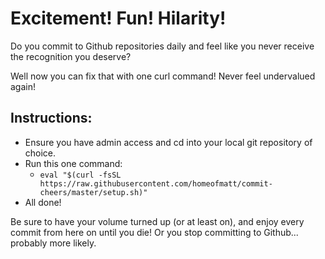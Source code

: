 # Excitement! Fun! Hilarity!
Do you commit to Github repositories daily and feel like you never receive the recognition you deserve?

Well now you can fix that with one curl command! Never feel undervalued again!

## Instructions:
- Ensure you have admin access and cd into your local git repository of choice.
- Run this one command:
  - `eval "$(curl -fsSL https://raw.githubusercontent.com/homeofmatt/commit-cheers/master/setup.sh)"`
- All done!

Be sure to have your volume turned up (or at least on), and enjoy every commit from here on until you die! Or you stop committing to Github... probably more likely.
